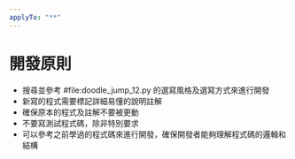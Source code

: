 ```yaml
---
applyTo: "**"
---
```


# 開發原則

- 搜尋並參考 #file:doodle_jump_12.py 的選寫風格及選寫方式來進行開發
- 新寫的程式需要標記詳細易懂的說明註解
- 確保原本的程式及註解不要被更動
- 不要寫測試程式碼，除非特別要求
- 可以參考之前學過的程式碼來進行開發，確保開發者能夠理解程式碼的邏輯和結構
